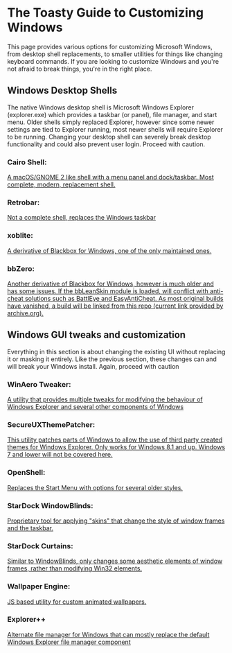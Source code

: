 # The Toasty Guide to Customizing Windows

This page provides various options for customizing Microsoft Windows, from desktop shell replacements, to smaller utilities for things like changing keyboard commands. If you are looking to customize Windows and you're not afraid to break things, you're in the right place. 

## Windows Desktop Shells 

The native Windows desktop shell is Microsoft Windows Explorer (explorer.exe) which provides a taskbar (or panel), file manager, and start menu. Older shells simply replaced Explorer, however since some newer settings are tied to Explorer running, most newer shells will require Explorer to be running. Changing your desktop shell can severely break desktop functionality and could also prevent user login. Proceed with caution. 

### Cairo Shell: 

[A macOS/GNOME 2 like shell with a menu panel and dock/taskbar. Most complete, modern, replacement shell.](https://github.com/cairoshell/cairoshell)

### Retrobar: 

[Not a complete shell, replaces the Windows taskbar](https://github.com/dremin/RetroBar)

### xoblite: 

[A derivative of Blackbox for Windows, one of the only maintained ones.](https://xoblite.net/docs/)

### bbZero: 

[Another derivative of Blackbox for Windows, however is much older and has some issues. If the bbLeanSkin module is loaded, will conflict with anti-cheat solutions such as BattlEye and EasyAntiCheat. As most original builds have vanished, a build will be linked from this repo (current link provided by archive.org).](https://archive.org/download/bbZero_install_1.18.0-rc6_mojmir/bbZero_install_1.18.0-rc6_mojmir.rar)


## Windows GUI tweaks and customization

Everything in this section is about changing the existing UI without replacing it or masking it entirely. Like the previous section, these changes can and will break your Windows install. Again, proceed with caution 

### WinAero Tweaker: 

[A utility that provides multiple tweaks for modifying the behaviour of Windows Explorer and several other components of Windows](https://winaero.com/downloads/winaerotweaker.zip)

### SecureUXThemePatcher: 

[This utility patches parts of Windows to allow the use of third party created themes for Windows Explorer. Only works for Windows 8.1 and up. Windows 7 and lower will not be covered here.](https://github.com/namazso/SecureUxTheme)

### OpenShell: 

[Replaces the Start Menu with options for several older styles.](https://github.com/Open-Shell/Open-Shell-Menu)

### StarDock WindowBlinds: 

[Proprietary tool for applying "skins" that change the style of window frames and the taskbar.](https://www.stardock.com/products/windowblinds/)

### StarDock Curtains: 

[Similar to WindowBlinds, only changes some aesthetic elements of window frames, rather than modifying Win32 elements.](https://www.stardock.com/products/windowblinds/)

### Wallpaper Engine: 

[JS based utility for custom animated wallpapers.](https://www.wallpaperengine.io/en)

### Explorer++

[Alternate file manager for Windows that can mostly replace the default Windows Explorer file manager component](https://explorerplusplus.com/)

